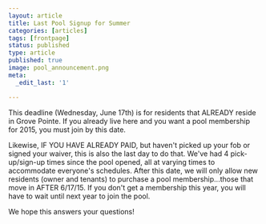 ```yaml
---
layout: article
title: Last Pool Signup for Summer
categories: [articles]
tags: [frontpage]
status: published
type: article
published: true
image: pool_announcement.png
meta:
  _edit_last: '1'

---
```


This deadline (Wednesday, June 17th) is for residents that ALREADY reside in Grove Pointe. If you already live here and you want a pool membership for 2015, you must join by this date.

Likewise, IF YOU HAVE ALREADY PAID, but haven't picked up your fob or signed your waiver, this is also the last day to do that. We've had 4 pick-up/sign-up times since the pool opened, all at varying times to accommodate everyone's schedules.
After this date, we will only allow new residents (owner and tenants) to purchase a pool membership...those that move in AFTER 6/17/15.
If you don't get a membership this year, you will have to wait until next year to join the pool.

We hope this answers your questions!

